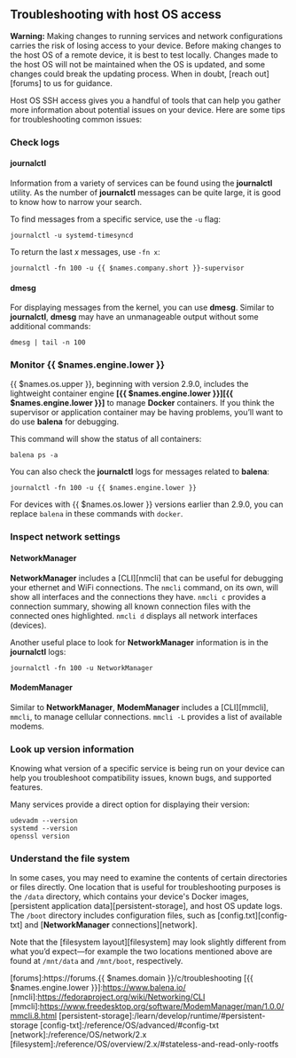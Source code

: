 ## Troubleshooting with host OS access

__Warning:__ Making changes to running services and network configurations carries the risk of losing access to your device. Before making changes to the host OS of a remote device, it is best to test locally. Changes made to the host OS will not be maintained when the OS is updated, and some changes could break the updating process. When in doubt, [reach out][forums] to us for guidance. 

Host OS SSH access gives you a handful of tools that can help you gather more information about potential issues on your device. Here are some tips for troubleshooting common issues:

### Check logs

#### journalctl

Information from a variety of services can be found using the **journalctl** utility. As the number of **journalctl** messages can be quite large, it is good to know how to narrow your search.

To find messages from a specific service, use the `-u` flag:
```
journalctl -u systemd-timesyncd
```
To return the last *x* messages, use `-fn x`:
```
journalctl -fn 100 -u {{ $names.company.short }}-supervisor
```

#### dmesg

For displaying messages from the kernel, you can use **dmesg**. Similar to **journalctl**, **dmesg** may have an unmanageable output without some additional commands:
```
dmesg | tail -n 100
```

### Monitor {{ $names.engine.lower }}

{{ $names.os.upper }}, beginning with version 2.9.0, includes the lightweight container engine **[{{ $names.engine.lower }}][{{ $names.engine.lower }}]** to manage **Docker** containers. If you think the supervisor or application container may be having problems, you’ll want to do use **balena** for debugging. 

This command will show the status of all containers:
```
balena ps -a
```
You can also check the **journalctl** logs for messages related to **balena**:
```
journalctl -fn 100 -u {{ $names.engine.lower }}
```
For devices with {{ $names.os.lower }} versions earlier than 2.9.0, you can replace `balena` in these commands with `docker`.

### Inspect network settings

#### NetworkManager

**NetworkManager** includes a [CLI][nmcli] that can be useful for debugging your ethernet and WiFi connections. The `nmcli` command, on its own, will show all interfaces and the connections they have. `nmcli c` provides a connection summary, showing all known connection files with the connected ones highlighted. `nmcli d` displays all network interfaces (devices).

Another useful place to look for **NetworkManager** information is in the **journalctl** logs:
```
journalctl -fn 100 -u NetworkManager
```

#### ModemManager

Similar to **NetworkManager**, **ModemManager** includes a [CLI][mmcli], `mmcli`, to manage cellular connections. `mmcli -L` provides a list of available modems.

### Look up version information

Knowing what version of a specific service is being run on your device can help you troubleshoot compatibility issues, known bugs, and supported features.

Many services provide a direct option for displaying their version:
```
udevadm --version
systemd --version
openssl version
```

### Understand the file system

In some cases, you may need to examine the contents of certain directories or files directly. One location that is useful for troubleshooting purposes is the `/data` directory, which contains your device's Docker images, [persistent application data][persistent-storage], and host OS update logs. The `/boot` directory includes configuration files, such as [config.txt][config-txt] and [**NetworkManager** connections][network]. 

Note that the [filesystem layout][filesystem] may look slightly different from what you’d expect—for example the two locations mentioned above are found at `/mnt/data` and `/mnt/boot`, respectively.


[forums]:https://forums.{{ $names.domain }}/c/troubleshooting
[{{ $names.engine.lower }}]:https://www.balena.io/
[nmcli]:https://fedoraproject.org/wiki/Networking/CLI
[mmcli]:https://www.freedesktop.org/software/ModemManager/man/1.0.0/mmcli.8.html
[persistent-storage]:/learn/develop/runtime/#persistent-storage
[config-txt]:/reference/OS/advanced/#config-txt
[network]:/reference/OS/network/2.x
[filesystem]:/reference/OS/overview/2.x/#stateless-and-read-only-rootfs
